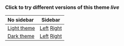 ### Click to try different versions of this theme _live_

| No sidebar                | Sidebar                         |      
|:------------------------- |---------------------------------|
| [Light theme](light.html) | [Left](light-sidebar-left.html) [Right](light-sidebar-right.html)|
| [Dark theme](dark.html)   | [Left](dark-sidebar-left.html)  [Right](dark-sidebar-right.html) |



